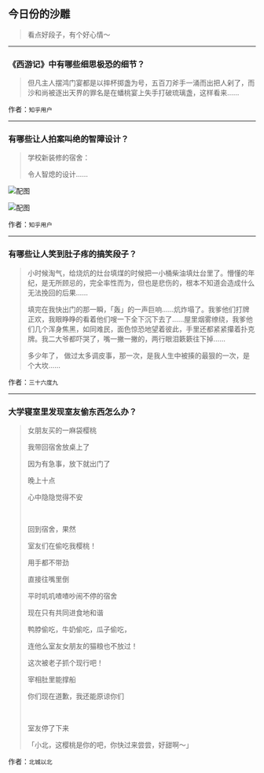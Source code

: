 ## 今日份的沙雕

> 看点好段子，有个好心情～


 
---

### 《西游记》中有哪些细思极恐的细节？

> 但凡主人摆鸿门宴都是以摔杯掷盏为号，五百刀斧手一涌而出把人剁了，而沙和尚被逐出天界的罪名是在蟠桃宴上失手打破琉璃盏，这样看来……


作者：`知乎用户`

---

### 有哪些让人拍案叫绝的智障设计？

> 学校新装修的宿舍：
> 
> 令人智熄的设计……



![配图](http://pic2.zhimg.com/70/v2-583db4e1e4d35aaf08983086e49b8e91_b.jpg)



![配图](http://pic2.zhimg.com/70/v2-4ecdde25bfabbe1be51695cd941ea8f9_b.jpg)


作者：`知乎用户`

---

### 有哪些让人笑到肚子疼的搞笑段子？

> 小时候淘气，给烧炕的灶台填煤的时候把一小桶柴油填灶台里了。懵懂的年纪，是无所顾忌的，完全率性而为，但也是悲伤的，根本不知道会造成什么无法挽回的后果……
> 
> 填完在我快出门的那一瞬，「轰」的一声巨响……炕炸塌了。我爹他们打牌正欢，我眼睁睁的看着他们嗖一下全下沉下去了……屋里烟雾缭绕，我爹他们几个浑身焦黑，如同难民，面色惊恐地望着彼此，手里还都紧紧攥着扑克牌。我二大爷都吓哭了，嘴一撇一撇的，两行眼泪簌簌往下掉……
> 
> 多少年了， 做过太多调皮事，那一次，是我人生中被揍的最狠的一次，是个大坎……


作者：`三十六度九`

---

### 大学寝室里发现室友偷东西怎么办？

> 女朋友买的一麻袋樱桃
> 
> 我带回宿舍放桌上了
> 
> 因为有急事，放下就出门了
> 
> 晚上十点
> 
> 心中隐隐觉得不安
> 
>  
> 
> 回到宿舍，果然
> 
> 室友们在偷吃我樱桃！
> 
> 用手都不带劲
> 
> 直接往嘴里倒
> 
> 平时叽叽喳喳吵闹不停的宿舍
> 
> 现在只有共同进食地和谐
> 
> 鸭脖偷吃，牛奶偷吃，瓜子偷吃，
> 
> 连他么室友女朋友的猫粮也不放过！
> 
> 这次被老子抓个现行吧！
> 
> 宰相肚里能撑船
> 
> 你们现在道歉，我还能原谅你们
> 
>  
> 
> 室友停了下来
> 
> 「小北，这樱桃是你的吧，你快过来尝尝，好甜啊～」


作者：`北城以北`